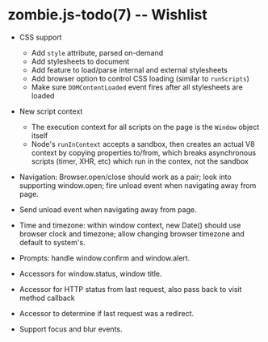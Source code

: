 zombie.js-todo(7) -- Wishlist
=============================

* CSS support
  * Add `style` attribute, parsed on-demand
  * Add stylesheets to document
  * Add feature to load/parse internal and external stylesheets
  * Add browser option to control CSS loading (similar to `runScripts`)
  * Make sure `DOMContentLoaded` event fires after all stylesheets
    are loaded

* New script context
  * The execution context for all scripts on the page is the `Window`
    object itself
  * Node's `runInContext` accepts a sandbox, then creates an actual V8
    context by copying properties to/from, which breaks asynchronous
    scripts (timer, XHR, etc) which run in the contex, not the sandbox

* Navigation: Browser.open/close should work as a pair; look into supporting
  window.open; fire unload event when navigating away from page.

* Send unload event when navigating away from page.

* Time and timezone: within window context, new Date() should use browser clock
  and timezone; allow changing browser timezone and default to system's.

* Prompts: handle window.confirm and window.alert.

* Accessors for window.status, window title.

* Accessor for HTTP status from last request, also pass back to visit method callback

* Accessor to determine if last request was a redirect.

* Support focus and blur events. 
